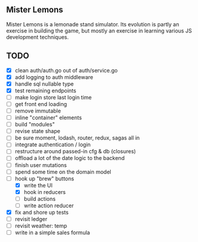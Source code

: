 ## Mister Lemons

Mister Lemons is a lemonade stand simulator. Its evolution is partly an
exercise in building the game, but mostly an exercise in learning various JS
development techniques.



## TODO

- [x] clean auth/auth.go out of auth/service.go
- [x] add logging to auth middleware
- [x] handle sql nullable type
- [x] test remaining endpoints
- [ ] make login store last login time
- [ ] get front end loading
- [ ] remove immutable
- [ ] inline "container" elements
- [ ] build "modules"
- [ ] revise state shape
- [ ] be sure moment, lodash, router, redux, sagas all in
- [ ] integrate authentication / login
- [ ] restructure around passed-in cfg & db (closures)
- [ ] offload a lot of the date logic to the backend
- [ ] finish user mutations
- [ ] spend some time on the domain model
- [ ] hook up "brew" buttons
  - [x] write the UI
  - [x] hook in reducers
  - [ ] build actions
  - [ ] write action reducer
- [x] fix and shore up tests
- [ ] revisit ledger
- [ ] revisit weather: temp
- [ ] write in a simple sales formula
